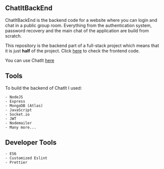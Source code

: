 ## ChatItBackEnd
ChatItBackEnd is the backend code for a website where you can login and chat in a public group room.
Everything from the authentication system, password recovery and the main chat of the application are build from scratch.

This repository is the backend part of a full-stack project which means that it is just **half** of the project. Click [here](https://github.com/GakPower/ChatItReactBackend) to check the frontend code.

You can use ChatIt [here](https://chatit.site)

## Tools
To build the backend of ChatIt I used:

    - NodeJS
    - Express
    - MongoDB (Atlas)
    - JavaScript
    - Socket.io
    - JWT
    - Nodemailer
    - Many more...
    
## Developer Tools
    - ES6
    - Customized Eslint
    - Prettier
